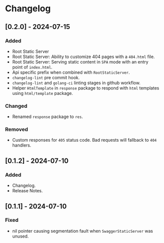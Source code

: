 # Changelog

## [0.2.0] - 2024-07-15

### Added

- Root Static Server
- Root Static Server: Ability to customize 404 pages with a `404.html` file.
- Root Static Server: Serving static content in `SPA` mode with an entry point of `index.html`.
- Api specific prefix when combined with `RootStaticServer`.
- `changelog-lint` pre commit hook.
- `changelog-lint` and `golang-ci` linting stages in github workflow.
- Helper `HtmlTemplate` in `response` package to respond with `html` templates using `html/template` package.

### Changed

- Renamed `response` package to `res`.

### Removed

- Custom responses for `405` status code. Bad requests will fallback to `404` handlers.

## [0.1.2] - 2024-07-10

### Added

- Changelog.
- Release Notes.

## [0.1.1] - 2024-07-10

### Fixed

- nil pointer causing segmentation fault when `SwaggerStaticServer` was unused.
